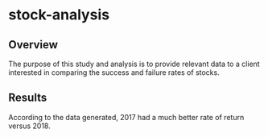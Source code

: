 # stock-analysis

## Overview

The purpose of this study and analysis is to provide relevant data to a client interested in comparing the success and failure rates of stocks.

## Results

According to the data generated, 2017 had a much better rate of return versus 2018.
